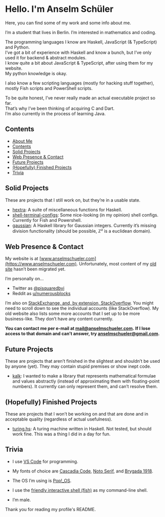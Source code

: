 # Hello. I'm Anselm Schüler

Here, you can find some of my work and some info about me.

I’m a student that lives in Berlin. I’m interested in mathematics and coding.

The programming languages I know are Haskell, JavaScript (& TypeScript) and Python.  
I’ve got a bit of experience with Haskell and know a bunch, but I’ve only used it for backend & abstract modules.  
I know quite a bit about JavaScript & TypeScript, after using them for my website.  
My python knowledge is okay.

I also know a few scripting languages (mostly for hacking stuff together), mostly Fish scripts and PowerShell scripts.

To be quite honest, I’ve never really made an actual executable project so far.  
That’s why I’ve been thinking of acquiring C and Dart.  
I’m also currently in the process of learning Java.

## Contents

- [About Me](https://github.com/schuelermine#hello-im-anselm-sch%C3%BCler)
- [Contents](https://github.com/schuelermine#contents)
- [Solid Projects](https://github.com/schuelermine#solid-projects)
- [Web Presence & Contact](https://github.com/schuelermine#web-presence--contact)
- [Future Projects](https://github.com/schuelermine#solid-projects)
- [(Hopefully) Finished Projects](https://github.com/schuelermine#hopefully-finished-projects)
- [Trivia](https://github.com/schuelermine#trivia)

## Solid Projects

These are projects that I still work on, but they’re in a usable state.

- [hextra](https://github.com/schuelermine/hextra): A suite of miscellaneous functions for Haskell.
- [shell-terminal-configs](https://github.com/schuelermine/shell-terminal-configs): Some nice-looking (in my opinion) shell configs. Currently for Fish and Powershell.
- [gaussian](https://github.com/schuelermine/hextra): A Haskell library for Gaussian integers. Currently it’s missing division functionality (should be possible, ℤ² is a euclidean domain).

## Web Presence & Contact

My website is at [www.anselmschueler.com](https://www.anselmschueler.com). Unfortunately, most content of my [old site](https://sites.google.com/view/anselmschueler) hasn’t been migrated yet.

I’m personally on…

- Twitter as [@pisquaredbyi](https://twitter.com/pisquaredbyi)
- Reddit as [u/numerousblocks](https://www.reddit.com/user/numerousblocks/)

I’m also on [StackExchange, and, by extension, StackOverflow](https://stackexchange.com/users/10918971/schuelermine?tab=accounts). You might need to scroll down to see the individual accounts (like StackOverflow).
My old website also lists some more accounts that I set up to be more business-like. They don’t have any content currently.

**You can contact me per e-mail at [mail@anselmschueler.com](mailto:mail@anselmschueler.com).**
**If I lose access to that domain and can’t answer, try [anselmschueler@gmail.com](mailto:anselmschueler@gmail.com).**

## Future Projects

These are projects that aren’t finished in the slightest and shouldn’t be used by anyone (yet). They may contain stupid premises or show inept code.

- [kalk](https://github.com/schuelermine/kalk): I wanted to make a library that represents mathematical formulae and values abstractly (instead of approximating them with floating-point numbers). It currently can only represent them, and can’t resolve them.

## (Hopefully) Finished Projects

These are projects that I won’t be working on and that are done and in acceptable quality (regardless of actual usefulness).

- [turing.hs](https://github.com/schuelermine/turing.hs): A turing machine written in Haskell. Not tested, but should work fine. This was a thing I did in a day for fun.

## Trivia

- I use [VS Code](https://code.visualstudio.com/) for programming.
- My fonts of choice are [Cascadia Code](https://github.com/microsoft/cascadia-code/), [Noto Serif](https://www.google.com/get/noto/), and [Brygada 1918](https://fonts.google.com/specimen/Brygada+1918).
- The OS I’m using is [Pop!_OS](https://pop.system76.com/).
- I use the [friendly interactive shell (fish)](https://fishshell.com/) as my command-line shell.

- I’m male.

Thank you for reading my profile's README.
